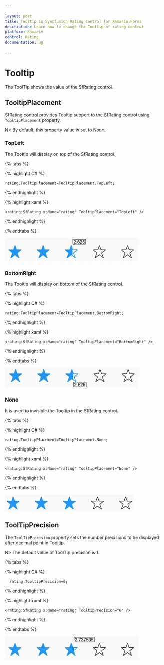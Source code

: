 ```yaml
---

layout: post
title: Tooltip in Syncfusion Rating control for Xamarin.Forms
description: Learn how to change the Tooltip of rating control
platform: Xamarin
control: Rating
documentation: ug

---
```



# Tooltip

The ToolTip shows the value of the SfRating control.

## TooltipPlacement

SfRating control provides Tooltip support to the SfRating control using `TooltipPlacement` property. 

N> By default, this property value is set to None.

### TopLeft 

The Tooltip will display on top of the SfRating control. 

{% tabs %}

{% highlight C# %}

	rating.TooltipPlacement=TooltipPlacement.TopLeft;

{% endhighlight %} 

{% highlight xaml %}

	<rating:SfRating x:Name="rating" TooltipPlacement="TopLeft" />
	
{% endhighlight %}

{% endtabs %}

![](images/topLeft.jpg) 

### BottomRight

The Tooltip will display on bottom of the SfRating control.

{% tabs %}

{% highlight C# %}

	rating.TooltipPlacement=TooltipPlacement.BottomRight;

{% endhighlight %}

{% highlight xaml %}

	<rating:SfRating x:Name="rating" TooltipPlacement="BottomRight" />
	
{% endhighlight %}

{% endtabs %}

![](images/rightBottom.jpg)

### None

It is used to invisible the Tooltip in the SfRating control.

{% tabs %}

{% highlight C# %}

	rating.TooltipPlacement=TooltipPlacement.None;

{% endhighlight %}

{% highlight xaml %}

	<rating:SfRating x:Name="rating" TooltipPlacement="None" />
	
{% endhighlight %}

{% endtabs %}

![](images/null.jpg)

## ToolTipPrecision

The `ToolTipPrecision` property sets the number precisions to be displayed after decimal point in Tooltip. 

N> The default value of ToolTip precision is 1.

{% tabs %}

{% highlight C# %}

      rating.TooltipPrecision=6;

{% endhighlight %}

{% highlight xaml %}

	<rating:SfRating x:Name="rating" TooltipPrecision="6" />
	
{% endhighlight %}

{% endtabs %}

![](images/toolTipPrecision.jpg)